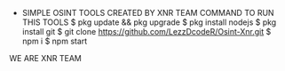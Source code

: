 - SIMPLE OSINT TOOLS CREATED BY XNR TEAM
COMMAND TO RUN THIS TOOLS
$ pkg update && pkg upgrade
$ pkg install nodejs
$ pkg install git
$ git clone https://github.com/LezzDcodeR/Osint-Xnr.git
$ npm i
$ npm start

WE ARE XNR TEAM
